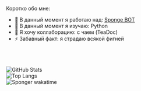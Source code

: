 <!---
**SpongerProfile** это ✨_уникальный_✨ репозиторий `README.md` отвечает за главную страницу моего профиля.

-->
Коротко обо  мне:

- 🔭 В данный момент я работаю над: [Sponge BOT](https://github.com/SpongerXD/SpongeDiscordBOT)
- 🌱 В данный момент я изучаю: Python
- 👯 Я хочу коллаборацию: с чаем (TeaDoc)
- ⚡ Забавный факт: я страдаю всякой фигней

<br />
<br />

![GitHub Stats](https://github-readme-stats.vercel.app/api?username=SpongerXD&theme=dark&show_icons=true)
<br />
![Top Langs](https://github-readme-stats.vercel.app/api/top-langs/?username=SpongerXD)
<br />
![Sponger wakatime](https://github-readme-stats.vercel.app/api/wakatime?username=SpongerXD)
